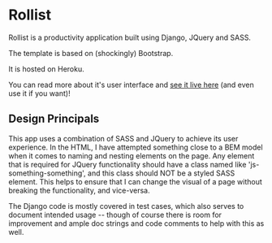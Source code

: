 # Rollist

Rollist is a productivity application built using Django, JQuery and SASS.

The template is based on (shockingly) Bootstrap.

It is hosted on Heroku.

You can read more about it's user interface and [see it live here](https://www.rollist.app/) (and even use it if you want)!

## Design Principals

This app uses a combination of SASS and JQuery to achieve its user experience. In the HTML, I have attempted something close to a BEM model when it comes to naming and nesting elements on the page. Any element that is required for JQuery functionality should have a class named like 'js-something-something', and this class should NOT be a styled SASS element. This helps to ensure that I can change the visual of a page without breaking the functionality, and vice-versa.

The Django code is mostly covered in test cases, which also serves to document intended usage -- though of course there is room for improvement and ample doc strings and code comments to help with this as well. 